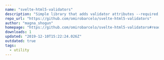 ```yaml
---
name: "svelte-html5-validators"
description: "Simple library that adds validator attributes --required, min, maxlength...-- to form elements using Svelte."
repo_url: "https://github.com/omirobarcelo/svelte-html5-validators"
author: "magna_shogun"
homepage: "https://github.com/omirobarcelo/svelte-html5-validators#readme"
downloads: 1
updated: "2019-12-10T15:22:24.026Z"
outdated: true
tags: 
  - utility
---
```


